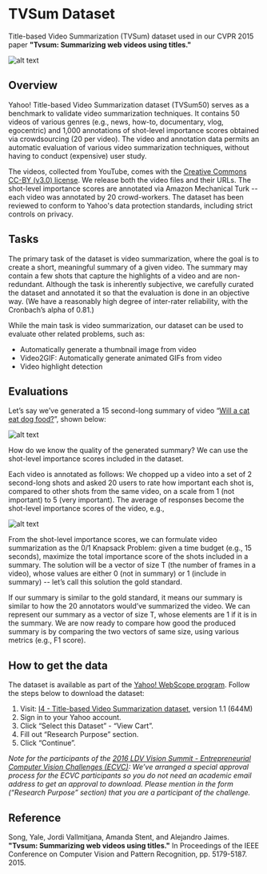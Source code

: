 # TVSum Dataset
Title-based Video Summarization (TVSum) dataset used in our CVPR 2015 paper **"Tvsum: Summarizing web videos using titles."**

![alt text](https://github.com/yalesong/tvsum50/blob/master/images/tvsum50.png "TVSum50 Dataset")

## Overview
Yahoo! Title-based Video Summarization dataset (TVSum50) serves as a benchmark to validate video summarization techniques. It contains 50 videos of various genres (e.g., news, how-to, documentary, vlog, egocentric) and 1,000 annotations of shot-level importance scores obtained via crowdsourcing (20 per video). The video and annotation data permits an automatic evaluation of various video summarization techniques, without having to conduct (expensive) user study.

The videos, collected from YouTube, comes with the [Creative Commons CC-BY (v3.0) license](https://support.google.com/youtube/answer/2797468?hl=en). We release both the video files and their URLs. The shot-level importance scores are annotated via Amazon Mechanical Turk -- each video was annotated by 20 crowd-workers. The dataset has been reviewed to conform to Yahoo's data protection standards, including strict controls on privacy.

## Tasks
The primary task of the dataset is video summarization, where the goal is to create a short, meaningful summary of a given video. The summary may contain a few shots that capture the highlights of a video and are non-redundant. Although the task is inherently subjective, we carefully curated the dataset and annotated it so that the evaluation is done in an objective way. (We have a reasonably high degree of inter-rater reliability, with the Cronbach’s alpha of 0.81.)

While the main task is video summarization, our dataset can be used to evaluate other related problems, such as:
* Automatically generate a thumbnail image from video
* Video2GIF: Automatically generate animated GIFs from video
* Video highlight detection

## Evaluations
Let’s say we’ve generated a 15 second-long summary of video “[Will a cat eat dog food?](https://www.youtube.com/watch?v=-esJrBWj2d8)”, shown below:

![alt text](https://github.com/yalesong/tvsum50/blob/master/images/cat_gif_summary.gif "Cat GIF summary")

How do we know the quality of the generated summary? We can use the shot-level importance scores included in the dataset. 

Each video is annotated as follows: We chopped up a video into a set of 2 second-long shots and asked 20 users to rate how important each shot is, compared to other shots from the same video, on a scale from 1 (not important) to 5 (very important). The average of responses become the shot-level importance scores of the video, e.g.,

![alt text](https://github.com/yalesong/tvsum50/blob/master/images/score.png "Shot importance score")

From the shot-level importance scores, we can formulate video summarization as the 0/1 Knapsack Problem: given a time budget (e.g., 15 seconds), maximize the total importance score of the shots included in a summary. The solution will be a vector of size T (the number of frames in a video), whose values are either 0 (not in summary) or 1 (include in summary) -- let’s call this solution the gold standard.

If our summary is similar to the gold standard, it means our summary is similar to how the 20 annotators would’ve summarized the video. We can represent our summary as a vector of size T, whose elements are 1 if it is in the summary. We are now ready to compare how good the produced summary is by comparing the two vectors of same size, using various metrics (e.g., F1 score).

## How to get the data
The dataset is available as part of the [Yahoo! WebScope program](https://webscope.sandbox.yahoo.com/#datasets). Follow the steps below to download the dataset:

1. Visit: [I4 - Title-based Video Summarization dataset](https://webscope.sandbox.yahoo.com/catalog.php?datatype=i&did=72), version 1.1 (644M)
2. Sign in to your Yahoo account.
3. Click “Select this Dataset” - “View Cart”.
4. Fill out “Research Purpose” section.
5. Click “Continue”.

_Note for the participants of the [2016 LDV Vision Summit - Entrepreneurial Computer Vision Challenges (ECVC)](http://www.ldv.co/visionsummit/2016/competitions): We’ve arranged a special approval process for the ECVC participants so you do not need an academic email address to get an approval to download. Please mention in the form (“Research Purpose” section) that you are a participant of the challenge._


## Reference
Song, Yale, Jordi Vallmitjana, Amanda Stent, and Alejandro Jaimes. **"Tvsum: Summarizing web videos using titles."** In Proceedings of the IEEE Conference on Computer Vision and Pattern Recognition, pp. 5179-5187. 2015.


